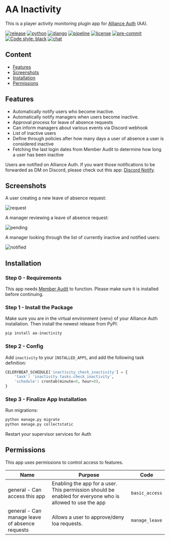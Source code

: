 # AA Inactivity

This is a player activity monitoring plugin app for [Alliance Auth](https://gitlab.com/allianceauth/allianceauth) (AA).

[![release](https://img.shields.io/pypi/v/aa-inactivity?label=release)](https://pypi.org/project/aa-inactivity/)
[![python](https://img.shields.io/pypi/pyversions/aa-inactivity)](https://pypi.org/project/aa-inactivity/)
[![django](https://img.shields.io/pypi/djversions/aa-inactivity?label=django)](https://pypi.org/project/aa-inactivity/)
[![pipeline](https://gitlab.com/eclipse-expeditions/aa-inactivity/badges/master/pipeline.svg)](https://gitlab.com/eclipse-expeditions/aa-inactivity/-/pipelines)
[![license](https://img.shields.io/badge/license-GNU%20GPLv3%20-green)](https://gitlab.com/eclipse-expeditions/aa-inactivity/-/blob/master/LICENSE)
[![pre-commit](https://img.shields.io/badge/pre--commit-enabled-brightgreen?logo=pre-commit&logoColor=white)](https://github.com/pre-commit/pre-commit)
[![Code style: black](https://img.shields.io/badge/code%20style-black-000000.svg)](https://github.com/psf/black)
[![chat](https://img.shields.io/discord/790364535294132234)](https://discord.gg/zmh52wnfvM)

## Content

- [Features](#features)
- [Screenshots](#screenshots)
- [Installation](#installation)
- [Permissions](#permissions)

## Features

- Automatically notify users who become inactive.
- Automatically notify managers when users become inactive.
- Approval process for leave of absence requests
- Can inform managers about various events via Discord webhook
- List of inactive users
- Define through policies after how many days a user of absence a user is considered inactive
- Fetching the last login dates from Member Audit to determine how long a user has been inactive

Users are notified on Alliance Auth. If you want those notifications to be forwarded as DM on Discord, please check out this app: [Discord Notify](https://gitlab.com/ErikKalkoken/aa-discordnotify).

## Screenshots

A user creating a new leave of absence request:

![request](https://imgpile.com/images/9oMUiC.png)

A manager reviewing a leave of absence request:

![pending](https://imgpile.com/images/9oKyoP.png)

A manager looking through the list of currently inactive and notified users:

![notified](https://imgpile.com/images/9oMIrx.png)

## Installation

### Step 0 - Requirements

This app needs [Member Audit](https://gitlab.com/ErikKalkoken/aa-memberaudit) to function. Please make sure it is installed before continuing.

### Step 1 - Install the Package

Make sure you are in the virtual environment (venv) of your Alliance Auth installation. Then install the newest release from PyPI:

```bash
pip install aa-inactivity
```

### Step 2 - Config

Add `inactivity` to your `INSTALLED_APPS`, and add the following task definition:

```python
CELERYBEAT_SCHEDULE['inactivity_check_inactivity'] = {
    'task': 'inactivity.tasks.check_inactivity',
    'schedule': crontab(minute=0, hour=0),
}
```

### Step 3 - Finalize App Installation

Run migrations:

```bash
python manage.py migrate
python manage.py collectstatic
```

Restart your supervisor services for Auth

## Permissions

This app uses permissions to control access to features.

Name | Purpose | Code
-- | -- | --
general - Can access this app | Enabling the app for a user. This permission should be enabled for everyone who is allowed to use the app |  `basic_access`
general - Can manage leave of absence requests | Allows a user to approve/deny loa requests. |  `manage_leave`
